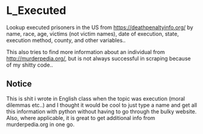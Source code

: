 # L_Executed
Lookup executed prisoners in the US from https://deathpenaltyinfo.org/ by 
name, 
race, 
age, 
victims (not victim names), 
date of execution, 
state, 
execution method, 
county, 
and other variables.. 

This also tries to find more information about an individual from http://murderpedia.org/, 
but is not always successful in scraping because of my shitty code..

## Notice
This is shit i wrote in English class when the topic was execution (moral dilemmas etc..) 
and I thought it would be cool to just type a name and get all this information with python
without having to go through the bulky website. Also, where applicable, it is great to get additional info 
from murderpedia.org in one go.

